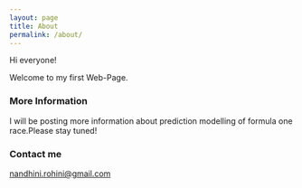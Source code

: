 ```yaml
---
layout: page
title: About
permalink: /about/
---
```


Hi everyone!

Welcome to my first Web-Page.

### More Information

I will be posting more information about prediction modelling of formula one race.Please stay tuned!

### Contact me

[nandhini.rohini@gmail.com](mailto:email@domain.com)
